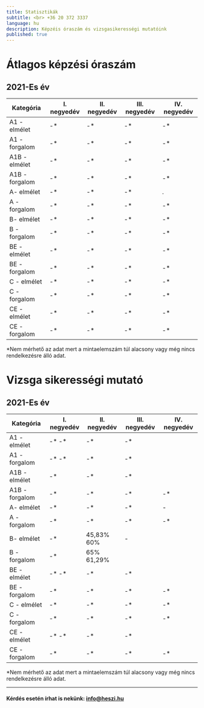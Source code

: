 ```yaml
---
title: Statisztikák
subtitle: <br> +36 20 372 3337
language: hu
description: Képzéis óraszám és vizsgasikerességi mutatóink
published: true
---
```


# Átlagos képzési óraszám

## 2021-Es év

| Kategória |I. negyedév | II. negyedév | III. negyedév | IV. negyedév |
| ----------|------------|--------------|---------------|--------------|
| A1 - elmélet | -*        | -*           |-*             |-*            |
| A1 - forgalom | -*     | -*           |-*             |-*            |
| A1B - elmélet | -*        | -*           |-*             |-*            |
| A1B - forgalom | -*     | -*           |-*             |-*            |
| A- elmélet | -*        | -*           |-*             |.|
| A - forgalom | -*     | -*           |-*             |-*            |
| B- elmélet | -*        | -*           |-*          |-*            |
| B - forgalom | -*     | -*           |-*             |-*            |
| BE - elmélet | -*        | -*           |-*             |-*            |
| BE - forgalom | -*     | -*           |-*             |-*            |
| C - elmélet | -*        | -*           |-*             |-*            |
| C - forgalom | -*     | -*           |-*             |-*            |
| CE - elmélet | -*        | -*           |-*             |-*            |
| CE - forgalom | -*     | -*           |-*             |-*            |

 *Nem mérhető az adat mert a mintaelemszám túl alacsony vagy még nincs rendelkezésre álló adat.

# Vizsga sikerességi mutató

## 2021-Es év

| Kategória |I. negyedév | II. negyedév | III. negyedév | IV. negyedév |
| ----------|------------|--------------|---------------|--------------|
| A1 - elmélet | -*         -*            |-*             |-*            |
| A1 - forgalom | -*        -*            |-*             |-*            |
| A1B - elmélet | -*                      |-*             |-*            |
| A1B - forgalom | -*     | -*            |-*             |-*            |
| A- elmélet | -*         | -*            |-*             |  -        
| A - forgalom | -*       | -*            |-*             |-*            |
| B- elmélet | -*         | 45,83%        60%             | -         
| B - forgalom | -*       | 65%           61,29%                         |
| BE - elmélet | -*        -*             |-*             |-*            |
| BE - forgalom | -*      | -*            |-*             |-*            |
| C - elmélet | -*        | -*            |-*             |-*            |
| C - forgalom | -*       | -*            |-*             |-*            |
| CE - elmélet | -*        -*             |-*             |-*            |
| CE - forgalom | -*      | -*            |-*             |-*            |

*Nem mérhető az adat mert a mintaelemszám túl alacsony vagy még nincs rendelkezésre álló adat.

---

####  Kérdés esetén írhat is nekünk: [info@heszi.hu](mailto:info@heszi.hu?subject=[Jogosítvány])
